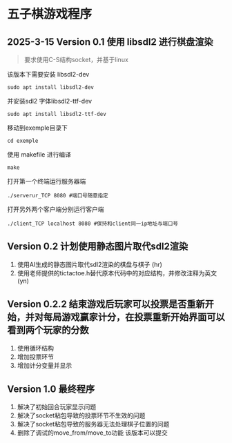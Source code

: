 # 五子棋游戏程序
## 2025-3-15 Version 0.1 使用 libsdl2 进行棋盘渲染 

> 要求使用C-S结构socket，并基于linux

该版本下需要安装 libsdl2-dev
```
sudo apt install libsdl2-dev
```

并安装sdl2 字体libsdl2-ttf-dev
```
sudo apt install libsdl2-ttf-dev
```

移动到exemple目录下
```
cd exemple
```

使用 makefile 进行编译
```
make
```

打开第一个终端运行服务器端
```
./serverur_TCP 8080 #端口号随意指定
```
打开另外两个客户端分别运行客户端
```
./client_TCP localhost 8080 #保持和client同一ip地址与端口号
```

## Version 0.2 计划使用静态图片取代sdl2渲染
1. 使用AI生成的静态图片取代sdl2渲染的棋盘与棋子 (hr)
2. 使用老师提供的tictactoe.h替代原本代码中的对应结构，并修改注释为英文(yn) 

## Version 0.2.2 结束游戏后玩家可以投票是否重新开始，并对每局游戏赢家计分，在投票重新开始界面可以看到两个玩家的分数
1. 使用循环结构
2. 增加投票环节
3. 增加计分变量并显示

## Version 1.0 最终程序
1. 解决了初始回合玩家显示问题
2. 解决了socket粘包导致的投票环节不生效的问题
3. 解决了socket粘包导致的服务器无法处理棋子位置的问题
4. 删除了调试的move_from/move_to功能
该版本可以提交
